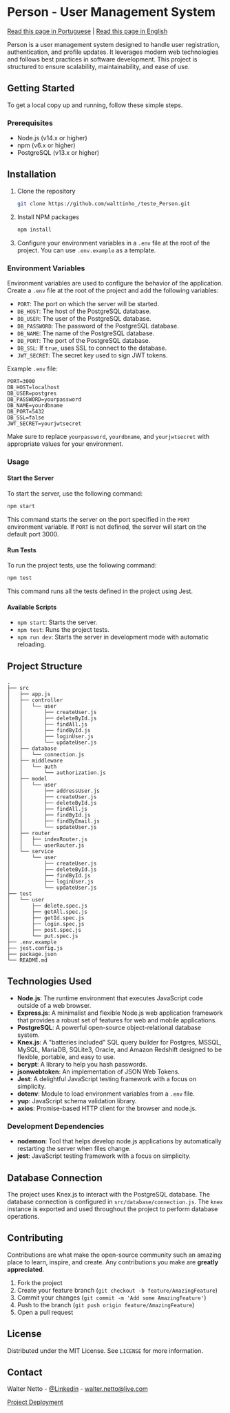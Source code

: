 # Person - User Management System

[Read this page in Portuguese](README-pt.md)   |   [Read this page in English](README.md)

Person is a user management system designed to handle user registration, authentication, and profile updates. It leverages modern web technologies and follows best practices in software development. This project is structured to ensure scalability, maintainability, and ease of use.

## Getting Started

To get a local copy up and running, follow these simple steps.

### Prerequisites

- Node.js (v14.x or higher)
- npm (v6.x or higher)
- PostgreSQL (v13.x or higher)

## Installation

1. Clone the repository
   ```bash
   git clone https://github.com/walttinho_/teste_Person.git
   ```
2. Install NPM packages
   ```bash
   npm install
   ```
3. Configure your environment variables in a `.env` file at the root of the project. You can use `.env.example` as a template.

### Environment Variables

Environment variables are used to configure the behavior of the application. Create a `.env` file at the root of the project and add the following variables:

- `PORT`: The port on which the server will be started.
- `DB_HOST`: The host of the PostgreSQL database.
- `DB_USER`: The user of the PostgreSQL database.
- `DB_PASSWORD`: The password of the PostgreSQL database.
- `DB_NAME`: The name of the PostgreSQL database.
- `DB_PORT`: The port of the PostgreSQL database.
- `DB_SSL`: If `true`, uses SSL to connect to the database.
- `JWT_SECRET`: The secret key used to sign JWT tokens.

Example `.env` file:

```
PORT=3000
DB_HOST=localhost
DB_USER=postgres
DB_PASSWORD=yourpassword
DB_NAME=yourdbname
DB_PORT=5432
DB_SSL=false
JWT_SECRET=yourjwtsecret
```

Make sure to replace `yourpassword`, `yourdbname`, and `yourjwtsecret` with appropriate values for your environment.

### Usage

#### Start the Server

To start the server, use the following command:

```bash
npm start
```

This command starts the server on the port specified in the `PORT` environment variable. If `PORT` is not defined, the server will start on the default port 3000.

#### Run Tests

To run the project tests, use the following command:

```bash
npm test
```

This command runs all the tests defined in the project using Jest.

#### Available Scripts

- `npm start`: Starts the server.
- `npm test`: Runs the project tests.
- `npm run dev`: Starts the server in development mode with automatic reloading.

## Project Structure

```
.
├── src
│   ├── app.js
│   ├── controller
│   │   └── user
│   │       ├── createUser.js
│   │       ├── deleteById.js
│   │       ├── findAll.js
│   │       ├── findById.js
│   │       ├── loginUser.js
│   │       └── updateUser.js
│   ├── database
│   │   └── connection.js
│   ├── middleware
│   │   └── auth
│   │       └── authorization.js
│   ├── model
│   │   └── user
│   │       ├── addressUser.js
│   │       ├── createUser.js
│   │       ├── deleteById.js
│   │       ├── findAll.js
│   │       ├── findById.js
│   │       ├── findByEmail.js
│   │       └── updateUser.js
│   ├── router
│   │   ├── indexRouter.js
│   │   └── userRouter.js
│   └── service
│       └── user
│           ├── createUser.js
│           ├── deleteById.js
│           ├── findById.js
│           ├── loginUser.js
│           └── updateUser.js
├── test
│   └── user
│       ├── delete.spec.js
│       ├── getAll.spec.js
│       ├── getId.spec.js
│       ├── login.spec.js
│       ├── post.spec.js
│       └── put.spec.js
├── .env.example
├── jest.config.js
├── package.json
└── README.md
```

## Technologies Used

- **Node.js**: The runtime environment that executes JavaScript code outside of a web browser.
- **Express.js**: A minimalist and flexible Node.js web application framework that provides a robust set of features for web and mobile applications.
- **PostgreSQL**: A powerful open-source object-relational database system.
- **Knex.js**: A "batteries included" SQL query builder for Postgres, MSSQL, MySQL, MariaDB, SQLite3, Oracle, and Amazon Redshift designed to be flexible, portable, and easy to use.
- **bcrypt**: A library to help you hash passwords.
- **jsonwebtoken**: An implementation of JSON Web Tokens.
- **Jest**: A delightful JavaScript testing framework with a focus on simplicity.
- **dotenv**: Module to load environment variables from a `.env` file.
- **yup**: JavaScript schema validation library.
- **axios**: Promise-based HTTP client for the browser and node.js.

### Development Dependencies

- **nodemon**: Tool that helps develop node.js applications by automatically restarting the server when files change.
- **jest**: JavaScript testing framework with a focus on simplicity.

## Database Connection

The project uses Knex.js to interact with the PostgreSQL database. The database connection is configured in `src/database/connection.js`. The `knex` instance is exported and used throughout the project to perform database operations.

## Contributing

Contributions are what make the open-source community such an amazing place to learn, inspire, and create. Any contributions you make are **greatly appreciated**.

1. Fork the project
2. Create your feature branch (`git checkout -b feature/AmazingFeature`)
3. Commit your changes (`git commit -m 'Add some AmazingFeature'`)
4. Push to the branch (`git push origin feature/AmazingFeature`)
5. Open a pull request

## License

Distributed under the MIT License. See `LICENSE` for more information.

## Contact

Walter Netto - [@Linkedin](https://www.linkedin.com/in/walterfnetto/) - walter.netto@live.com

[Project Deployment](https://teste-triibo.onrender.com/docs)